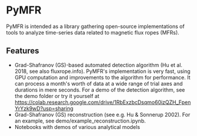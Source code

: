 # PyMFR

PyMFR is intended as a library gathering open-source implementations of tools to analyze time-series
data related to magnetic flux ropes (MFRs).

## Features
* Grad-Shafranov (GS)-based automated detection algorithm (Hu et al. 2018, see also fluxrope.info).
    PyMFR's implementation is very fast, using GPU computation and improvements to the algorithm for performance.
    It can process a month's worth of data at a wide range of trial axes and durations in mere seconds.
    For a demo of the detection algorithm,
    see the demo folder or try it yourself at https://colab.research.google.com/drive/1RbExzbcDsqmo60izQZH_FpenYrYzk9wD?usp=sharing
* Grad-Shafranov (GS) reconstruction (see e.g. Hu & Sonnerup 2002). For an example, see demo/example_reconstruction.ipynb.
* Notebooks with demos of various analytical models
